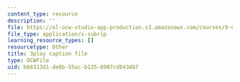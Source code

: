 ```yaml
---
content_type: resource
description: ''
file: https://ol-ocw-studio-app-production.s3.amazonaws.com/courses/9-00sc-introduction-to-psychology-fall-2011/b66313d1de8b55acb1256987cd8434b7_lanmHS0JwYI.vtt
file_type: application/x-subrip
learning_resource_types: []
resourcetype: Other
title: 3play caption file
type: OCWFile
uid: b66313d1-de8b-55ac-b125-6987cd8434b7
---
```

